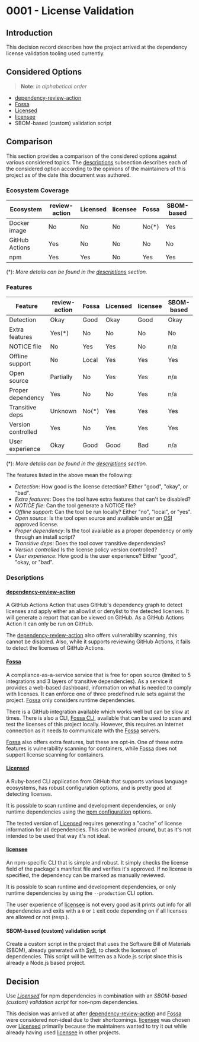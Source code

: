 # 0001 - License Validation

## Introduction

This decision record describes how the project arrived at the dependency
license validation tooling used currently.

## Considered Options

> **Note**: _In alphabetical order_

- [dependency-review-action]
- [Fossa]
- [Licensed]
- [licensee]
- SBOM-based (custom) validation script

## Comparison

This section provides a comparison of the considered options against various
considered topics. The [descriptions](#descriptions) subsection describes each
of the considered option according to the opinions of the maintainers of this
project as of the date this document was authored.

### Ecosystem Coverage

| Ecosystem      | review-action | Licensed | licensee | Fossa | SBOM-based |
| -------------- | ------------- | -------- | -------- | ----- | ---------- |
| Docker image   | No            | No       | No       | No(*) | Yes        |
| GitHub Actions | Yes           | No       | No       | No    | No         |
| npm            | Yes           | Yes      | No       | Yes   | Yes        |

(*): _More details can be found in the [descriptions](#descriptions) section._

### Features

| Feature            | review-action | Fossa | Licensed | licensee | SBOM-based |
| ------------------ | ------------- | ----- | -------- | -------- | ---------- |
| Detection          | Okay          | Good  | Okay     | Good     | Okay       |
| Extra features     | Yes(*)        | No    | No       | No       | No         |
| NOTICE file        | No            | Yes   | Yes      | No       | n/a        |
| Offline support    | No            | Local | Yes      | Yes      | Yes        |
| Open source        | Partially     | No    | Yes      | Yes      | n/a        |
| Proper dependency  | Yes           | No    | No       | Yes      | n/a        |
| Transitive deps    | Unknown       | No(*) | Yes      | Yes      | Yes        |
| Version controlled | Yes           | No    | Yes      | Yes      | Yes        |
| User experience    | Okay          | Good  | Good     | Bad      | n/a        |

(*): _More details can be found in the [descriptions](#descriptions) section._

The features listed in the above mean the following:

- _Detection_: How good is the license detection? Either "good", "okay", or
  "bad".
- _Extra features_: Does the tool have extra features that can't be disabled?
- _NOTICE file_: Can the tool generate a NOTICE file?
- _Offline support_: Can the tool be run locally? Either "no", "local", or
  "yes".
- _Open source_: Is the tool open source and available under an [OSI] approved
  license.
- _Proper dependency_: Is the tool available as a proper dependency or only
  through an install script?
- _Transitive deps_: Does the tool cover transitive dependencies?
- _Version controlled_ Is the license policy version controlled?
- _User experience_: How good is the user experience? Either "good", "okay, or
  "bad".

### Descriptions

#### [dependency-review-action]

A GitHub Actions Action that uses GitHub's dependency graph to detect licenses
and apply either an allowlist or denylist to the detected licenses. It will
generate a report that can be viewed on GitHub. As a GitHub Actions Action it
can only be run on GitHub.

The [dependency-review-action] also offers vulnerability scanning, this cannot
be disabled. Also, while it supports reviewing GitHub Actions, it fails to
detect the licenses of GitHub Actions.

#### [Fossa]

A compliance-as-a-service service that is free for open source (limited to 5
integrations and 3 layers of transitive dependencies). As a service it provides
a web-based dashboard, information on what is needed to comply with licenses. It
can enforce one of three predefined rule sets against the project. [Fossa] only
considers runtime dependencies.

There is a GitHub integration available which works well but can be slow at
times. There is also a CLI, [Fossa CLI], available that can be used to scan and
test the licenses of this project locally. However, this requires an internet
connection as it needs to communicate with the [Fossa] servers.

[Fossa] also offers extra features, but these are opt-in. One of these extra
features is vulnerability scanning for containers, while [Fossa] does not
support license scanning for containers.

#### [Licensed]

A Ruby-based CLI application from GitHub that supports various language
ecosystems, has robust configuration options, and is pretty good at detecting
licenses.

It is possible to scan runtime and development dependencies, or only runtime
dependencies using the [npm configuration][licensed-npm-config] options.

The tested version of [Licensed] requires generating a "cache" of license
information for all dependencies. This can be worked around, but as it's not
intended to be used that way it's not ideal.

#### [licensee]

An npm-specific CLI that is simple and robust. It simply checks the license
field of the package's manifest file and verifies it's approved. If no license
is specified, the dependency can be marked as manually reviewed.

It is possible to scan runtime and development dependencies, or only runtime
dependencies by using the `--production` CLI option.

The user experience of [licensee] is not every good as it prints out info for
all dependencies and exits with a `0` or `1` exit code depending on if all
licenses are allowed or not (resp.).

#### SBOM-based (custom) validation script

Create a custom script in the project that uses the Software Bill of Materials
(SBOM), already generated with [Syft], to check the licenses of dependencies.
This script will be written as a Node.js script since this is already a Node.js
based project.

## Decision

Use _[Licensed]_ for npm dependencies in combination with an _SBOM-based
(custom) validation script_ for non-npm dependencies.

This decision was arrived at after [dependency-review-action] and [Fossa] were
considered non-ideal due to their shortcomings. [licensee] was chosen over
[Licensed] primarily because the maintainers wanted to try it out while already
having used [licensee] in other projects.

<!-- Links -->

[dependency-review-action]: https://github.com/actions/dependency-review-action
[fossa]: https://fossa.com/
[fossa cli]: https://github.com/fossas/fossa-cli
[licensed]: https://github.com/github/licensed
[licensed-npm-config]: https://github.com/github/licensed/blob/76727f75d486a24758890a030e540ebf87bba78b/docs/sources/npm.md#including-development-dependencies
[licensee]: https://github.com/jslicense/licensee.js
[osi]: https://opensource.org/
[syft]: https://github.com/anchore/syft
